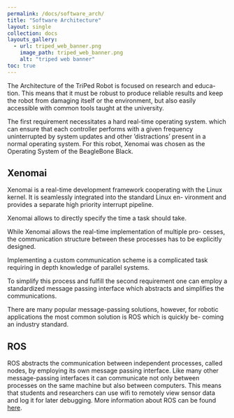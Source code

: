 ```yaml
---
permalink: /docs/software_arch/
title: "Software Architecture"
layout: single
collection: docs
layouts_gallery:
  - url: triped_web_banner.png
    image_path: triped_web_banner.png
    alt: "triped web banner"
toc: true
---
```


The Architecture of the TriPed Robot is focused on research and educa-
tion. This means that it must be robust to produce reliable results and
keep the robot from damaging itself or the environment, but also easily
accessible with common tools taught at the university.

The first requirement necessitates a hard real-time operating system.
which can ensure that each controller performs with a given frequency
uninterrupted by system updates and other ’distractions’ present in a
normal operating system. For this robot, Xenomai was chosen as the
Operating System of the BeagleBone Black.

## Xenomai
Xenomai is a real-time development framework cooperating with the
Linux kernel. It is seamlessly integrated into the standard Linux en-
vironment and provides a separate high priority interrupt pipeline. 

Xenomai allows to directly specify the time a task should take.

While Xenomai allows the real-time implementation of multiple pro-
cesses, the communication structure between these processes has to be
explicitly designed. 

Implementing a custom communication scheme is a
complicated task requiring in depth knowledge of parallel systems. 

To simplify this process and fulfill the second requirement one can employ
a standardized message passing interface which abstracts and simplifies
the communications.

There are many popular message-passing solutions, however, for robotic
applications the most common solution is ROS which is quickly be-
coming an industry standard.

## ROS

ROS abstracts the communication between independent processes, called nodes, by employing its own
message passing interface.
Like many other message-passing interfaces it can communicate not only
between processes on the same machine but also between computers.
This means that students and researchers can use wifi to remotely view
sensor data and log it for later debugging.
More information about ROS can be found [here](http://wiki.ros.org/).
